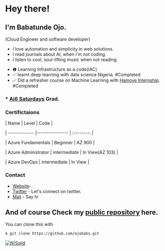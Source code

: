 # Hey there!
## I'm Babatunde Ojo.
(Cloud Engineer and software developer)
  - I love automation and simplicity in web solutions.
  - I read journals about AI, when i'm not coding.
  - I listen to cool, soul-lifting music when not reading.
  
* ❶ Learning Infrastructure as a code(IAC)
* ✅ learnt deep learning with data science Nigeria. #Completed
* ✅ Did a refresher course on Machine Learning with [Hamoye Internship](https://github.com/HamoyeHQ). #Completed

### * [Ai6 Saturdays](https://github.com/AISaturdaysLagos) Grad.

### Certifictaions

| Name  | Level | Code |

| ------------- |---------------: | :--------: |

| Azure Fundamentals | Beginner | AZ 900 |

| Azure Administrator | intermediate | In View(AZ 103) |

| Azure DevOps | intermediate | In View |

### Contact

* [Website](http://ojobabs.dev)-.
* [Twitter](https://twitter.com/babs_tinapa) - Let's connect on twitter.
* [Mail](mailto:info@ojobabs.dev) - Say hi

## And of course Check my [public repository](https://github.com/ojobabs) here.
You can clone this with
```sh
$ git clone https://github.com/ojobabs.git
```
 
 [![N|Solid](https://cldup.com/dTxpPi9lDf.thumb.png)](http://ojobabs.dev)


